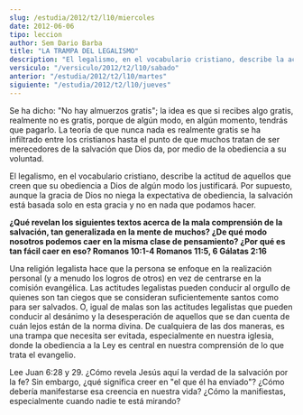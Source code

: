 ```yaml
---
slug: /estudia/2012/t2/l10/miercoles
date: 2012-06-06
tipo: leccion
author: Sem Dario Barba
title: "LA TRAMPA DEL LEGALISMO"
description: "El legalismo, en el vocabulario cristiano, describe la actitud de aquellos que  creen que su obediencia a Dios de algún modo los justificará. Por supuesto,  aunque la gracia de Dios no niega la expectativa de obediencia, la salvación  está basada solo en esta gracia y no en na..."
versiculo: "/versiculo/2012/t2/l10/sabado"
anterior: "/estudia/2012/t2/l10/martes"
siguiente: "/estudia/2012/t2/l10/jueves"
---
```


Se ha dicho: "No hay almuerzos gratis"; la idea es que si recibes algo gratis, realmente no es gratis, porque de algún modo, en algún momento, tendrás que pagarlo. La teoría de que nunca nada es realmente gratis se ha infiltrado entre los cristianos hasta el punto de que muchos tratan de ser merecedores de la salvación que Dios da, por medio de la obediencia a su voluntad.

El legalismo, en el vocabulario cristiano, describe la actitud de aquellos que creen que su obediencia a Dios de algún modo los justificará. Por supuesto, aunque la gracia de Dios no niega la expectativa de obediencia, la salvación está basada solo en esta gracia y no en nada que podamos hacer.

**¿Qué revelan los siguientes textos acerca de la mala comprensión de la salvación, tan generalizada en la mente de muchos? ¿De qué modo nosotros podemos caer en la misma clase de pensamiento? ¿Por qué es tan fácil caer en eso? Romanos 10:1-4 Romanos 11:5, 6 Gálatas 2:16**

Una religión legalista hace que la persona se enfoque en la realización personal (y a menudo los logros de otros) en vez de centrarse en la comisión evangélica. Las actitudes legalistas pueden conducir al orgullo de quienes son tan ciegos que se consideran suficientemente santos como para ser salvados. O, igual de malas son las actitudes legalistas que pueden conducir al desánimo y la desesperación de aquellos que se dan cuenta de cuán lejos están de la norma divina. De cualquiera de las dos maneras, es una trampa que necesita ser evitada, especialmente en nuestra iglesia, donde la obediencia a la Ley es central en nuestra comprensión de lo que trata el evangelio.

Lee Juan 6:28 y 29. ¿Cómo revela Jesús aquí la verdad de la salvación por la fe? Sin embargo, ¿qué significa creer en "el que él ha enviado"? ¿Cómo debería manifestarse esa creencia en nuestra vida? ¿Cómo la manifiestas, especialmente cuando nadie te está mirando?
